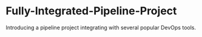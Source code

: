 # Fully-Integrated-Pipeline-Project
Introducing a pipeline project integrating with several popular DevOps tools.
